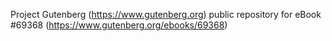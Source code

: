 Project Gutenberg (https://www.gutenberg.org) public repository for
eBook #69368 (https://www.gutenberg.org/ebooks/69368)
